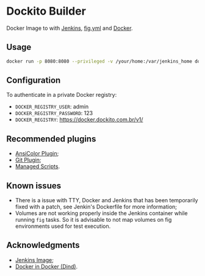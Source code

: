 # Dockito Builder

Docker Image to with [Jenkins](http://jenkins-ci.org/), [fig.yml](http://fig.sh/) and [Docker](http://docker.io/).

## Usage

```bash
docker run -p 8080:8080 --privileged -v /your/home:/var/jenkins_home dockito/builder
```

## Configuration

To authenticate in a private Docker registry:

- `DOCKER_REGISTRY_USER`: admin
- `DOCKER_REGISTRY_PASSWORD`: 123
- `DOCKER_REGISTRY`: https://docker.dockito.com.br/v1/

## Recommended plugins

* [AnsiColor Plugin](https://wiki.jenkins-ci.org/display/JENKINS/AnsiColor+Plugin);
* [Git Plugin](https://wiki.jenkins-ci.org/display/JENKINS/Git+Plugin);
* [Managed Scripts](https://wiki.jenkins-ci.org/display/JENKINS/Managed+Script+Plugin).

## Known issues

* There is a issue with TTY, Docker and Jenkins that has been temporarily fixed with a patch, see Jenkin's Dockerfile for more information;
* Volumes are not working properly inside the Jenkins container while running `fig` tasks. So it is advisable to not map volumes on fig environments used for test execution.

## Acknowledgments

* [Jenkins Image](https://github.com/cloudbees/jenkins-ci.org-docker);
* [Docker in Docker (Dind)](https://github.com/jpetazzo/dind).
